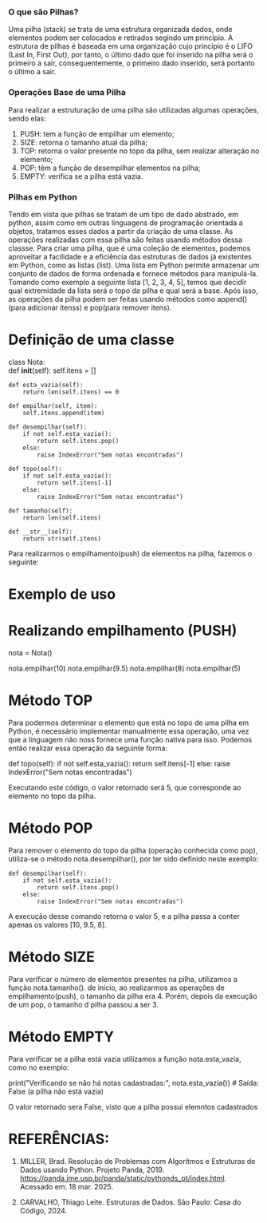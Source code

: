 ### O que são Pilhas?
Uma pilha (stack) se trata de uma estrutura organizada dados, onde elementos podem ser colocados e retirados segindo um princípio.
A estrutura de pilhas é baseada em uma organização cujo princípio é o LIFO (Last In, First Out), por tanto, o último dado que foi inserido na pilha será o primeiro a sair, consequentemente, o primeiro dado inserido, será portanto o último a sair.

### Operações Base de uma Pilha 
Para realizar a estruturação de uma pilha são utilizadas algumas operações, sendo elas:
 
  1.   PUSH: tem a função de empilhar um elemento;
  2. SIZE: retorna o tamanho atual da pilha;
  3. TOP: retorna o valor presente no topo da pilha, sem realizar alteração no elemento;
  4. POP: têm a função de desempilhar elementos na pilha;
  5. EMPTY: verifica se a pilha está vazia.

### Pilhas em Python
Tendo em vista que pilhas se tratam de um tipo de dado abstrado, em python, assim como em outras linguagens de programação orientada a objetos, tratamos esses dados a partir da criação de uma classe.
As operações realizadas com essa pilha são feitas usando métodos dessa classse. Para criar uma pilha, que é uma coleção de elementos, podemos aproveitar a facilidade e a eficiência das estruturas de dados já existentes em Python, como as listas (list).
Uma lista em Python permite armazenar um conjunto de dados de forma ordenada e fornece métodos para manipulá-la. Tomando como exemplo a seguinte lista [1, 2, 3, 4, 5], temos que decidir qual extremidade da lista será o topo da pilha e qual será a base. Após isso, as operações da pilha podem ser feitas usando métodos como append() (para adicionar itenss) e pop(para remover itens).

# Definição de uma classe
class Nota:              
    def __init__(self):
        self.itens = []

    def esta_vazia(self):
        return len(self.itens) == 0

    def empilhar(self, item):
        self.itens.append(item)

    def desempilhar(self):
        if not self.esta_vazia():
            return self.itens.pop()
        else:
            raise IndexError("Sem notas encontradas")

    def topo(self):
        if not self.esta_vazia():
            return self.itens[-1]
        else:
            raise IndexError("Sem notas encontradas")

    def tamanho(self):
        return len(self.itens)

    def __str__(self):
        return str(self.itens)

Para realizarmos o empilhamento(push) de elementos na pilha, fazemos o seguinte: 

# Exemplo de uso
# Realizando empilhamento (PUSH)
nota = Nota()

nota.empilhar(10)
nota.empilhar(9.5)
nota.empilhar(8)
nota.empilhar(5)

# Método TOP
Para podermos determinar o elemento que está no topo de uma pilha em Python, é necessário implementar manualmente essa operação, uma vez que a linguagem não noss fornece uma função nativa para isso. Podemos então realizar essa operação da seguinte forma:

def topo(self):
        if not self.esta_vazia():
            return self.itens[-1]
        else:
            raise IndexError("Sem notas encontradas")

Executando este código, o valor retornado será 5, que corresponde ao elemento no topo da pilha.

# Método POP

Para remover o elemento do topo da pilha (operação conhecida como pop), utiliza-se o método nota.desempilhar(), por ter sido definido neste exemplo:

    def desempilhar(self):
        if not self.esta_vazia():
            return self.itens.pop()
        else:
            raise IndexError("Sem notas encontradas")
    
A execução desse comando retorna o valor 5, e a pilha passa a conter apenas os valores [10, 9.5, 8].

# Método SIZE

Para verificar o número de elementos presentes na pilha, utilizamos a função nota.tamanho(). de início, ao realizarmos as operações de empilhamento(push), o tamanho da pilha era 4. Porém, depois da execução de um pop, o tamanho d pilha passou a ser 3.

# Método EMPTY

Para verificar se a pilha está vazia utilizamos a função nota.esta_vazia, como no exemplo:

print("Verificando se não há notas cadastradas:", nota.esta_vazia())  # Saída: False (a pilha não está vazia)

O valor retornado sera False, visto que a pilha possui elemntos cadastrados

# REFERÊNCIAS:

1.  MILLER, Brad. Resolução de Problemas com Algoritmos e Estruturas de Dados usando Python. Projeto Panda, 2019. https://panda.ime.usp.br/panda/static/pythonds_pt/index.html. Acessado em: 18 mar. 2025.

2.  CARVALHO, Thiago Leite. Estruturas de Dados. São Paulo: Casa do Código, 2024.